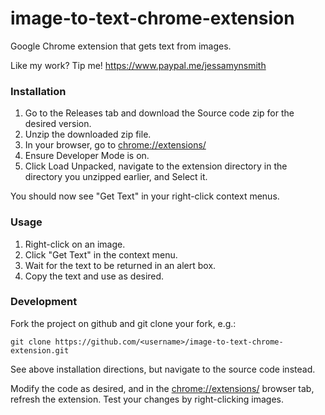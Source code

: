 # image-to-text-chrome-extension

Google Chrome extension that gets text from images.


Like my work? Tip me! https://www.paypal.me/jessamynsmith


### Installation

1. Go to the Releases tab and download the Source code zip for the desired version.
1. Unzip the downloaded zip file.
1. In your browser, go to [chrome://extensions/](chrome://extensions/)
1. Ensure Developer Mode is on.
1. Click Load Unpacked, navigate to the extension directory in the directory you unzipped earlier, and Select it.

You should now see "Get Text" in your right-click context menus.


### Usage

1. Right-click on an image.
1. Click "Get Text" in the context menu.
1. Wait for the text to be returned in an alert box.
1. Copy the text and use as desired.


### Development

Fork the project on github and git clone your fork, e.g.:

    git clone https://github.com/<username>/image-to-text-chrome-extension.git

See above installation directions, but navigate to the source code instead.

Modify the code as desired, and in the [chrome://extensions/](chrome://extensions/) browser tab, refresh the extension. Test your changes by right-clicking images.
